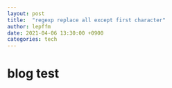 ```yaml
---
layout: post
title:  "regexp replace all except first character"
author: lepffm
date: 2021-04-06 13:30:00 +0900
categories: tech
---
```

# blog test
